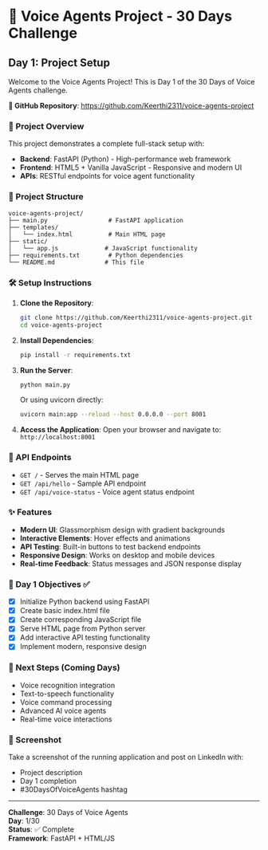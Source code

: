 # 🎤 Voice Agents Project - 30 Days Challenge

## Day 1: Project Setup

Welcome to the Voice Agents Project! This is Day 1 of the 30 Days of Voice Agents challenge.

**🔗 GitHub Repository**: https://github.com/Keerthi2311/voice-agents-project

### 🚀 Project Overview

This project demonstrates a complete full-stack setup with:
- **Backend**: FastAPI (Python) - High-performance web framework
- **Frontend**: HTML5 + Vanilla JavaScript - Responsive and modern UI
- **APIs**: RESTful endpoints for voice agent functionality

### 📁 Project Structure

```
voice-agents-project/
├── main.py                 # FastAPI application
├── templates/
│   └── index.html          # Main HTML page
├── static/
│   └── app.js             # JavaScript functionality
├── requirements.txt        # Python dependencies
└── README.md              # This file
```

### 🛠️ Setup Instructions

1. **Clone the Repository**:
   ```bash
   git clone https://github.com/Keerthi2311/voice-agents-project.git
   cd voice-agents-project
   ```

2. **Install Dependencies**:
   ```bash
   pip install -r requirements.txt
   ```

3. **Run the Server**:
   ```bash
   python main.py
   ```
   Or using uvicorn directly:
   ```bash
   uvicorn main:app --reload --host 0.0.0.0 --port 8001
   ```

4. **Access the Application**:
   Open your browser and navigate to: `http://localhost:8001`

### 🔗 API Endpoints

- `GET /` - Serves the main HTML page
- `GET /api/hello` - Sample API endpoint
- `GET /api/voice-status` - Voice agent status endpoint

### ✨ Features

- **Modern UI**: Glassmorphism design with gradient backgrounds
- **Interactive Elements**: Hover effects and animations
- **API Testing**: Built-in buttons to test backend endpoints
- **Responsive Design**: Works on desktop and mobile devices
- **Real-time Feedback**: Status messages and JSON response display

### 🎯 Day 1 Objectives ✅

- [x] Initialize Python backend using FastAPI
- [x] Create basic index.html file
- [x] Create corresponding JavaScript file
- [x] Serve HTML page from Python server
- [x] Add interactive API testing functionality
- [x] Implement modern, responsive design

### 🔮 Next Steps (Coming Days)

- Voice recognition integration
- Text-to-speech functionality
- Voice command processing
- Advanced AI voice agents
- Real-time voice interactions

### 📸 Screenshot

Take a screenshot of the running application and post on LinkedIn with:
- Project description
- Day 1 completion
- #30DaysOfVoiceAgents hashtag

---

**Challenge**: 30 Days of Voice Agents  
**Day**: 1/30  
**Status**: ✅ Complete  
**Framework**: FastAPI + HTML/JS
